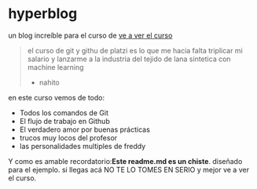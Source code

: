 # hyperblog
un blog increíble para el curso de [ve a ver el curso](http://https://platzi.com/cursos/git-github/ "ve a ver el curso")
> el curso de git y githu de platzi es lo que me hacia falta triplicar mi salario y lanzarme a la industria del tejido de lana sintetica con machine learning
> - nahito

en este curso vemos de todo:
* Todos los comandos de Git
* El flujo de trabajo en Github
* El verdadero amor por buenas prácticas
* trucos muy locos del profesor
* las personalidades multiples de freddy

Y como es amable recordatorio:**Este readme.md es un chiste**. diseñado para el ejemplo. si llegas acá NO TE LO TOMES EN SERIO y mejor ve a ver el curso.

